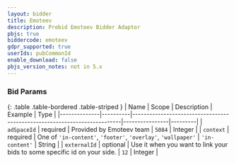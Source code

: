 ```yaml
---
layout: bidder
title: Emoteev
description: Prebid Emoteev Bidder Adaptor
pbjs: true
biddercode: emoteev
gdpr_supported: true
userIds: pubCommonId
enable_download: false
pbjs_version_notes: not in 5.x
---
```


### Bid Params

{: .table .table-bordered .table-striped }
| Name         | Scope    | Description                                                              | Example        | Type    |
|--------------|----------|--------------------------------------------------------------------------|----------------|---------|
| `adSpaceId`  | required | Provided by Emoteev team                                                 | `5084`         | Integer |
| `context`    | required | One of `'in-content'`, `'footer'`, `'overlay'`, `'wallpaper'`            | `'in-content'` | String  |
| `externalId` | optional | Use it when you want to link your bids to some specific id on your side. | `12`           | Integer |
